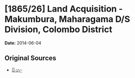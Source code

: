 # [1865/26] Land Acquisition - Makumbura, Maharagama D/S Division, Colombo District

**Date:** 2014-06-04

## Original Sources

- [සිංහල](https://documents.gov.lk/view/extra-gazettes/2014/6/1865-26_S.pdf)
